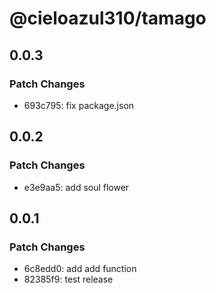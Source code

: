 # @cieloazul310/tamago

## 0.0.3

### Patch Changes

- 693c795: fix package.json

## 0.0.2

### Patch Changes

- e3e9aa5: add soul flower

## 0.0.1

### Patch Changes

- 6c8edd0: add add function
- 82385f9: test release
